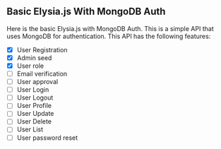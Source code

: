 ## Basic Elysia.js With MongoDB Auth
Here is the basic Elysia.js with MongoDB Auth. This is a simple API that uses MongoDB for authentication. This API has the following features:

- [x] User Registration
- [x] Admin seed
- [x] User role
- [ ] Email verification
- [ ] User approval
- [ ] User Login
- [ ] User Logout
- [ ] User Profile
- [ ] User Update
- [ ] User Delete
- [ ] User List
- [ ] User password reset